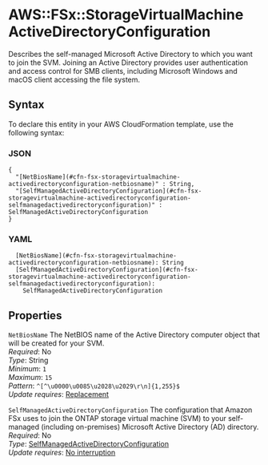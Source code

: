 # AWS::FSx::StorageVirtualMachine ActiveDirectoryConfiguration<a name="aws-properties-fsx-storagevirtualmachine-activedirectoryconfiguration"></a>

Describes the self\-managed Microsoft Active Directory to which you want to join the SVM\. Joining an Active Directory provides user authentication and access control for SMB clients, including Microsoft Windows and macOS client accessing the file system\.

## Syntax<a name="aws-properties-fsx-storagevirtualmachine-activedirectoryconfiguration-syntax"></a>

To declare this entity in your AWS CloudFormation template, use the following syntax:

### JSON<a name="aws-properties-fsx-storagevirtualmachine-activedirectoryconfiguration-syntax.json"></a>

```
{
  "[NetBiosName](#cfn-fsx-storagevirtualmachine-activedirectoryconfiguration-netbiosname)" : String,
  "[SelfManagedActiveDirectoryConfiguration](#cfn-fsx-storagevirtualmachine-activedirectoryconfiguration-selfmanagedactivedirectoryconfiguration)" : SelfManagedActiveDirectoryConfiguration
}
```

### YAML<a name="aws-properties-fsx-storagevirtualmachine-activedirectoryconfiguration-syntax.yaml"></a>

```
  [NetBiosName](#cfn-fsx-storagevirtualmachine-activedirectoryconfiguration-netbiosname): String
  [SelfManagedActiveDirectoryConfiguration](#cfn-fsx-storagevirtualmachine-activedirectoryconfiguration-selfmanagedactivedirectoryconfiguration): 
    SelfManagedActiveDirectoryConfiguration
```

## Properties<a name="aws-properties-fsx-storagevirtualmachine-activedirectoryconfiguration-properties"></a>

`NetBiosName`  <a name="cfn-fsx-storagevirtualmachine-activedirectoryconfiguration-netbiosname"></a>
The NetBIOS name of the Active Directory computer object that will be created for your SVM\.  
*Required*: No  
*Type*: String  
*Minimum*: `1`  
*Maximum*: `15`  
*Pattern*: `^[^\u0000\u0085\u2028\u2029\r\n]{1,255}$`  
*Update requires*: [Replacement](https://docs.aws.amazon.com/AWSCloudFormation/latest/UserGuide/using-cfn-updating-stacks-update-behaviors.html#update-replacement)

`SelfManagedActiveDirectoryConfiguration`  <a name="cfn-fsx-storagevirtualmachine-activedirectoryconfiguration-selfmanagedactivedirectoryconfiguration"></a>
The configuration that Amazon FSx uses to join the ONTAP storage virtual machine \(SVM\) to your self\-managed \(including on\-premises\) Microsoft Active Directory \(AD\) directory\.  
*Required*: No  
*Type*: [SelfManagedActiveDirectoryConfiguration](aws-properties-fsx-storagevirtualmachine-activedirectoryconfiguration-selfmanagedactivedirectoryconfiguration.md)  
*Update requires*: [No interruption](https://docs.aws.amazon.com/AWSCloudFormation/latest/UserGuide/using-cfn-updating-stacks-update-behaviors.html#update-no-interrupt)